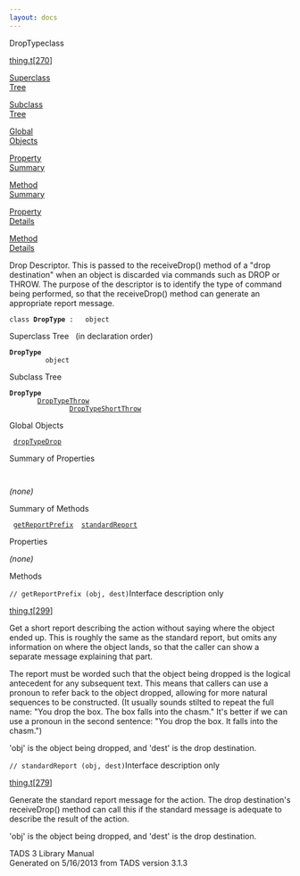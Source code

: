 ```yaml
---
layout: docs
---
```

<span class="title">DropType</span><span class="type">class</span>

[thing.t](../file/thing.t.html)\[[270](../source/thing.t.html#270)\]

[Superclass  
Tree](#_SuperClassTree_)

[Subclass  
Tree](#_SubClassTree_)

[Global  
Objects](#_ObjectSummary_)

[Property  
Summary](#_PropSummary_)

[Method  
Summary](#_MethodSummary_)

[Property  
Details](#_Properties_)

[Method  
Details](#_Methods_)

<div class="fdesc">

Drop Descriptor. This is passed to the receiveDrop() method of a "drop
destination" when an object is discarded via commands such as DROP or
THROW. The purpose of the descriptor is to identify the type of command
being performed, so that the receiveDrop() method can generate an
appropriate report message.

`class `**`DropType`**` :   object`

</div>

<span id="_SuperClassTree_"></span>

<div class="mjhd">

<span class="hdln">Superclass Tree</span>   (in declaration order)

</div>

**`DropType`**  
`         object`  
<span id="_SubClassTree_"></span>

<div class="mjhd">

<span class="hdln">Subclass Tree</span>  

</div>

**`DropType`**  
`         `[`DropTypeThrow`](../object/DropTypeThrow.html)  
`                 `[`DropTypeShortThrow`](../object/DropTypeShortThrow.html)  
<span id="_ObjectSummary_"></span>

<div class="mjhd">

<span class="hdln">Global Objects</span>  

</div>

` `[`dropTypeDrop`](../object/dropTypeDrop.html)`  `
<span id="_PropSummary_"></span>

<div class="mjhd">

<span class="hdln">Summary of Properties</span>  

</div>

` `

*(none)* <span id="_MethodSummary_"></span>

<div class="mjhd">

<span class="hdln">Summary of Methods</span>  

</div>

` `[`getReportPrefix`](#getReportPrefix)`  `[`standardReport`](#standardReport)`  `

<span id="_Properties_"></span>

<div class="mjhd">

<span class="hdln">Properties</span>  

</div>

*(none)* <span id="_Methods_"></span>

<div class="mjhd">

<span class="hdln">Methods</span>  

</div>

<span id="getReportPrefix"></span>

`// getReportPrefix (obj, dest)`<span class="rem">Interface description
only</span>

[thing.t](../file/thing.t.html)\[[299](../source/thing.t.html#299)\]

<div class="desc">

Get a short report describing the action without saying where the object
ended up. This is roughly the same as the standard report, but omits any
information on where the object lands, so that the caller can show a
separate message explaining that part.

The report must be worded such that the object being dropped is the
logical antecedent for any subsequent text. This means that callers can
use a pronoun to refer back to the object dropped, allowing for more
natural sequences to be constructed. (It usually sounds stilted to
repeat the full name: "You drop the box. The box falls into the chasm."
It's better if we can use a pronoun in the second sentence: "You drop
the box. It falls into the chasm.")

'obj' is the object being dropped, and 'dest' is the drop destination.

</div>

<span id="standardReport"></span>

`// standardReport (obj, dest)`<span class="rem">Interface description
only</span>

[thing.t](../file/thing.t.html)\[[279](../source/thing.t.html#279)\]

<div class="desc">

Generate the standard report message for the action. The drop
destination's receiveDrop() method can call this if the standard message
is adequate to describe the result of the action.

'obj' is the object being dropped, and 'dest' is the drop destination.

</div>

<div class="ftr">

TADS 3 Library Manual  
Generated on 5/16/2013 from TADS version 3.1.3

</div>

